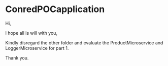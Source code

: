 # ConredPOCapplication

Hi,

I hope all is will with you,

Kindly disregard the other folder and evaluate the ProductMicroservice and LoggerMicroservice for part 1.

Thank you.
